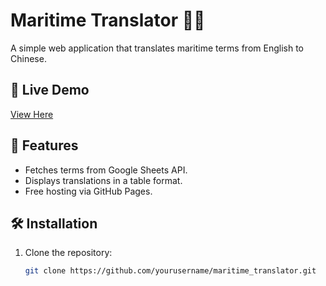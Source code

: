 # Maritime Translator 🌊⚓

A simple web application that translates maritime terms from English to Chinese.

## 🚀 Live Demo
[View Here](https://yourusername.github.io/maritime_translator)

## 📜 Features
- Fetches terms from Google Sheets API.
- Displays translations in a table format.
- Free hosting via GitHub Pages.

## 🛠 Installation
1. Clone the repository:
   ```sh
   git clone https://github.com/yourusername/maritime_translator.git
